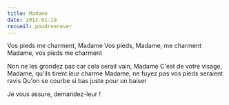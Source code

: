 ```yaml
---
title: Madame
date: 2012-01-19
recueil: poudrearever
---
```


Vos pieds me charment, Madame
Vos pieds, Madame, me charment
Madame, vos pieds me charment

Non ne les grondez pas car cela serait vain, Madame
C'est de votre visage, Madame, qu'ils tirent leur charme
Madame, ne fuyez pas vos pieds seraient ravis
Qu'on se courbe si bas juste pour un baiser

Je vous assure, demandez-leur !
